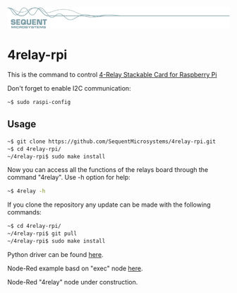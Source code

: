 [![4relay-rpi](readmeres/sequent.jpg)](https://www.sequentmicrosystems.com)

# 4relay-rpi

This is the command to control [4-Relay Stackable Card for Raspberry Pi](https://sequentmicrosystems.com/index.php?route=product/product&path=33&product_id=58)

Don't forget to enable I2C communication:
```bash
~$ sudo raspi-config
```

## Usage

```bash
~$ git clone https://github.com/SequentMicrosystems/4relay-rpi.git
~$ cd 4relay-rpi/
~/4relay-rpi$ sudo make install
```

Now you can access all the functions of the relays board through the command "4relay". Use -h option for help:
```bash
~$ 4relay -h
```

If you clone the repository any update can be made with the following commands:

```bash
~$ cd 4relay-rpi/  
~/4relay-rpi$ git pull
~/4relay-rpi$ sudo make install
```  

Python driver can be found [here](https://github.com/SequentMicrosystems/4relay-rpi/tree/master/python).

Node-Red example basd on "exec" node [here](https://github.com/SequentMicrosystems/4relay-rpi/tree/master/python).

Node-Red "4relay" node under construction.
